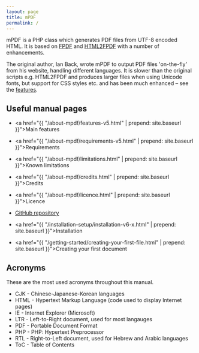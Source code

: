 ```yaml
---
layout: page
title: mPDF
permalink: /
---
```


<p>mPDF is a PHP class which generates PDF files from UTF-8 encoded HTML. It is based on <a href="http://www.fpdf.org/">FPDF</a>
	and <a href="http://html2fpdf.sourceforge.net/">HTML2FPDF</a> with a number of enhancements.</p>

<p>The original author, Ian Back, wrote mPDF to output PDF files 'on-the-fly' from his website, handling different
	languages. It is slower than the original scripts e.g. HTML2FPDF and produces larger files when using Unicode
	fonts, but support for CSS styles etc. and has been much enhanced – see the <a href="/user-s-guide/about-mpdf/features-v5.html">features</a>.</p>

<h2>Useful manual pages</h2>

- <a href="{{ "/about-mpdf/features-v5.html" | prepend: site.baseurl }}">Main features</a>
- <a href="{{ "/about-mpdf/requirements-v5.html" | prepend: site.baseurl }}">Requirements</a>
- <a href="{{ "/about-mpdf/limitations.html" | prepend: site.baseurl }}">Known limitations</a>
- <a href="{{ "/about-mpdf/credits.html" | prepend: site.baseurl }}">Credits</a>
- <a href="{{ "/about-mpdf/licence.html" | prepend: site.baseurl }}">Licence</a>

- <a href="https://github.com/mpdf/mpdf">GitHub repository</a>
- <a href="{{ "/installation-setup/installation-v6-x.html" | prepend: site.baseurl }}">Installation</a>

- <a href="{{ "/getting-started/creating-your-first-file.html" | prepend: site.baseurl }}">Creating your first document</a>

<h2>Acronyms</h2>

<p>These are the most used acronyms throughout this manual.</p>

- <acronym>CJK</acronym> - Chinese-Japanese-Korean languages
- <acronym>HTML</acronym> - Hypertext Markup Language (code used to display Internet pages)
- <acronym>IE</acronym> - Internet Explorer (Microsoft)
- <acronym>LTR</acronym> - Left-to-Right document, used for most langauges
- <acronym>PDF</acronym> - Portable Document Format
- <acronym>PHP </acronym> - PHP: Hypertext Preprocessor
- <acronym>RTL</acronym> - Right-to-Left document, used for Hebrew and Arabic languages
- <acronym>ToC</acronym> - Table of Contents
